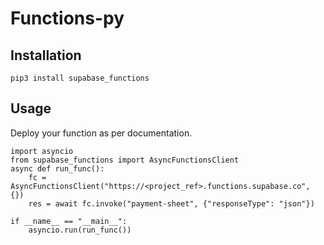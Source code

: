 # Functions-py


## Installation

`pip3 install supabase_functions`

## Usage

Deploy your function as per documentation.


```python3
import asyncio
from supabase_functions import AsyncFunctionsClient
async def run_func():
    fc = AsyncFunctionsClient("https://<project_ref>.functions.supabase.co", {})
    res = await fc.invoke("payment-sheet", {"responseType": "json"})

if __name__ == "__main__":
    asyncio.run(run_func())
```
